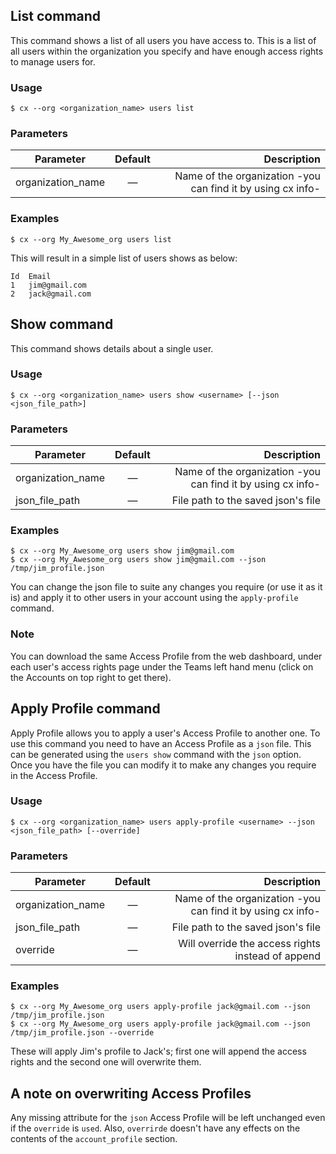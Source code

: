 
## List command

This command shows a list of all users you have access to. This is a list of all users within the organization you specify and have enough access rights to manage users for.


### Usage

```
$ cx --org <organization_name> users list
```


### Parameters

|		Parameter 		   |	Default		|   Description    |
|--------------------------|:--------------:| ----------------:|
|organization_name		   |		—		| Name of the organization -you can find it by using cx info- |

### Examples

```
$ cx --org My_Awesome_org users list
```
This will result in a simple list of users shows as below:

```
Id  Email
1   jim@gmail.com
2   jack@gmail.com
```


## Show command

This command shows details about a single user.


### Usage

```
$ cx --org <organization_name> users show <username> [--json <json_file_path>]
```


### Parameters

|		Parameter 		   |	Default		|   Description    |
|--------------------------|:--------------:| ----------------:|
|organization_name		   |		—		| Name of the organization -you can find it by using cx info- |
|json_file_path  		   | 	—			| File path to the saved json's file |

### Examples

```
$ cx --org My_Awesome_org users show jim@gmail.com
$ cx --org My_Awesome_org users show jim@gmail.com --json /tmp/jim_profile.json
```
You can change the json file to suite any changes you require (or use it as it is) and apply it to other users in your account using the `apply-profile` command.

### Note

You can download the same Access Profile from the web dashboard, under each user's access rights page under the Teams left hand menu (click on the Accounts on top right to get there).



## Apply Profile command

Apply Profile allows you to apply a user's Access Profile to another one. To use this command you need to have an Access Profile as a `json` file. This can be generated using the `users show` command with the `json` option. Once you have the file you can modify it to make any changes you require in the Access Profile.


### Usage

```
$ cx --org <organization_name> users apply-profile <username> --json <json_file_path> [--override]
```


### Parameters

|		Parameter 		   |	Default		|   Description    |
|--------------------------|:--------------:| ----------------:|
|organization_name		   |		—		| Name of the organization -you can find it by using cx info- |
|json_file_path  		   | 	—			| File path to the saved json's file |
|override	   			   | 	—			| Will override the access rights instead of append |

### Examples

```
$ cx --org My_Awesome_org users apply-profile jack@gmail.com --json /tmp/jim_profile.json
$ cx --org My_Awesome_org users apply-profile jack@gmail.com --json /tmp/jim_profile.json --override
```
These will apply Jim's profile to Jack's; first one will append the access rights and the second one will overwrite them.

## A note on overwriting Access Profiles

Any missing attribute for the `json` Access Profile will be left unchanged even if the `override` is `used`.
  Also, `overrirde` doesn't have any effects on the contents of the `account_profile` section.

